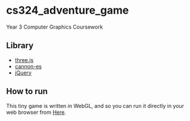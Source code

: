 # cs324_adventure_game

Year 3 Computer Graphics Coursework

## Library

- [three.js](https://github.com/mrdoob/three.js)
- [cannon-es](https://github.com/pmndrs/cannon-es)
- [jQuery](https://jquery.com/)

## How to run

This tiny game is written in WebGL, and so you can run it directly in your web browser from [Here](https://stephen-hqxu.github.io/cs324_adventure_game/).
